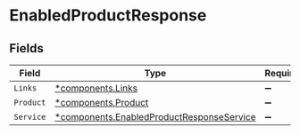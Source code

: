 # EnabledProductResponse


## Fields

| Field                                                                                             | Type                                                                                              | Required                                                                                          | Description                                                                                       |
| ------------------------------------------------------------------------------------------------- | ------------------------------------------------------------------------------------------------- | ------------------------------------------------------------------------------------------------- | ------------------------------------------------------------------------------------------------- |
| `Links`                                                                                           | [*components.Links](../../models/shared/links.md)                                                 | :heavy_minus_sign:                                                                                | N/A                                                                                               |
| `Product`                                                                                         | [*components.Product](../../models/shared/product.md)                                             | :heavy_minus_sign:                                                                                | N/A                                                                                               |
| `Service`                                                                                         | [*components.EnabledProductResponseService](../../models/shared/enabledproductresponseservice.md) | :heavy_minus_sign:                                                                                | N/A                                                                                               |